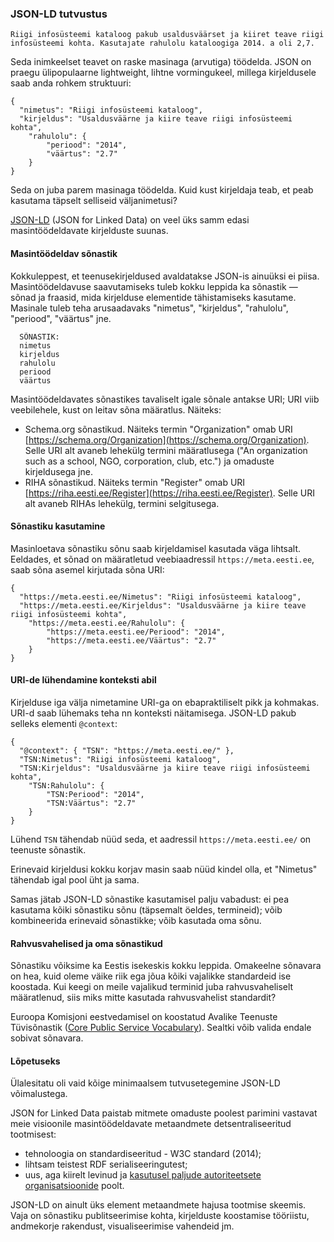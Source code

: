 ### JSON-LD tutvustus

````
Riigi infosüsteemi kataloog pakub usaldusväärset ja kiiret teave riigi infosüsteemi kohta. Kasutajate rahulolu kataloogiga 2014. a oli 2,7.
````

Seda inimkeelset teavet on raske masinaga (arvutiga) töödelda. JSON on praegu ülipopulaarne lightweight, lihtne vormingukeel, millega kirjeldusele saab anda rohkem struktuuri:
````
{	
  "nimetus": "Riigi infosüsteemi kataloog",
  "kirjeldus": "Usaldusväärne ja kiire teave riigi infosüsteemi kohta",
	"rahulolu": { 
		"periood": "2014",
		"väärtus": "2.7"
	}
}
````
Seda on juba parem masinaga töödelda. Kuid kust kirjeldaja teab, et peab kasutama täpselt selliseid väljanimetusi?

[JSON-LD](http://json-ld.org/) (JSON for Linked Data) on veel üks samm edasi masintöödeldavate kirjelduste suunas.

#### Masintöödeldav sõnastik

Kokkuleppest, et teenusekirjeldused avaldatakse JSON-is ainuüksi ei piisa. Masintöödeldavuse saavutamiseks tuleb kokku leppida ka sõnastik — sõnad ja fraasid, mida kirjelduse elementide tähistamiseks kasutame. Masinale tuleb teha arusaadavaks "nimetus", "kirjeldus", "rahulolu", "periood", "väärtus" jne.

````
  SÕNASTIK:
  nimetus
  kirjeldus
  rahulolu
  periood
  väärtus
````
Masintöödeldavates sõnastikes tavaliselt igale sõnale antakse URI; URI viib veebilehele, kust on leitav sõna määratlus. Näiteks:
- Schema.org sõnastikud. Näiteks termin "Organization" omab URI [https://schema.org/Organization](https://schema.org/Organization). Selle URI alt avaneb lehekülg termini määratlusega ("An organization 	such as a school, NGO, corporation, club, etc.") ja omaduste kirjeldusega jne.
- RIHA sõnastikud. Näiteks termin "Register" omab URI [https://riha.eesti.ee/Register](https://riha.eesti.ee/Register). Selle URI alt avaneb RIHAs lehekülg, termini selgitusega.

#### Sõnastiku kasutamine
Masinloetava sõnastiku sõnu saab kirjeldamisel kasutada väga lihtsalt. Eeldades, et sõnad on määratletud veebiaadressil `https://meta.eesti.ee`, saab sõna asemel kirjutada sõna URI:
````
{	
  "https://meta.eesti.ee/Nimetus": "Riigi infosüsteemi kataloog",
  "https://meta.eesti.ee/Kirjeldus": "Usaldusväärne ja kiire teave riigi infosüsteemi kohta",
	"https://meta.eesti.ee/Rahulolu": { 
		"https://meta.eesti.ee/Periood": "2014",
		"https://meta.eesti.ee/Väärtus": "2.7"
	}
}
````

#### URI-de lühendamine konteksti abil
Kirjelduse iga välja nimetamine URI-ga on ebapraktiliselt pikk ja kohmakas. URI-d saab lühemaks teha nn konteksti näitamisega. JSON-LD pakub selleks elementi `@context`:
````
{
  "@context": { "TSN": "https://meta.eesti.ee/" },
  "TSN:Nimetus": "Riigi infosüsteemi kataloog",
  "TSN:Kirjeldus": "Usaldusväärne ja kiire teave riigi infosüsteemi kohta",
	"TSN:Rahulolu": { 
		"TSN:Periood": "2014",
		"TSN:Väärtus": "2.7"
	}
}
````
Lühend `TSN` tähendab nüüd seda, et aadressil `https://meta.eesti.ee/` on teenuste sõnastik.

Erinevaid kirjeldusi kokku korjav masin saab nüüd kindel olla, et "Nimetus" tähendab igal pool üht ja sama.

Samas jätab JSON-LD sõnastike kasutamisel palju vabadust: ei pea kasutama kõiki sõnastiku sõnu (täpsemalt öeldes, termineid); võib kombineerida erinevaid sõnastikke; võib kasutada oma sõnu.

#### Rahvusvahelised ja oma sõnastikud

Sõnastiku võiksime ka Eestis isekeskis kokku leppida. Omakeelne sõnavara on hea, kuid oleme väike riik ega jõua kõiki vajalikke standardeid ise koostada. Kui keegi on meile vajalikud terminid juba rahvusvaheliselt määratlenud, siis miks mitte kasutada rahvusvahelist standardit?

Euroopa Komisjoni eestvedamisel on koostatud Avalike Teenuste Tüvisõnastik ([Core Public Service Vocabulary](https://joinup.ec.europa.eu/asset/core_vocabularies/asset_release/core-vocabularies-v11)). Sealtki võib valida endale sobivat sõnavara.

#### Lõpetuseks
Ülalesitatu oli vaid kõige minimaalsem tutvusetegemine JSON-LD võimalustega.

JSON for Linked Data paistab mitmete omaduste poolest parimini vastavat meie visioonile masintöödeldavate metaandmete detsentraliseeritud tootmisest:

- tehnoloogia on standardiseeritud - W3C standard (2014);
- lihtsam teistest RDF serialiseeringutest;
- uus, aga kiirelt levinud ja [kasutusel paljude autoriteetsete organisatsioonide](https://github.com/json-ld/json-ld.org/wiki/Users-of-JSON-LD) poolt.

JSON-LD on ainult üks element metaandmete hajusa tootmise skeemis. Vaja on sõnastiku publitseerimise kohta, kirjelduste koostamise tööriistu, andmekorje rakendust, visualiseerimise vahendeid jm.
